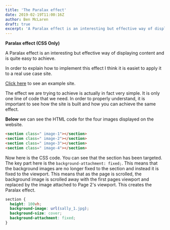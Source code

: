 ```yaml
---
title: 'The Paralax effect'
date: 2019-02-19T11:00:16Z
author: Ben McLaren
draft: true
excerpt: 'A Paralax effect is an interesting but effective way of displaying content and is quite easy to achieve.'
---
```


**Paralax effect (CSS Only)**

A Paralax effect is an interesting but effective way of displaying content and is quite easy to achieve.

In order to explain how to implement this effect I think it is easiet to apply it to a real use case site.

<a class="email" href="https://sallyhartportfolio.superhi.com/" target="_blank">Click here</a> to see an example site.

The effect we are trying to achieve is actually in fact very simple. It is only one line of code that we need. In order to properly understand, it is important to see how the site is built and how you can achieve the same effect.

**Below** we can see the HTML code for the four images displayed on the website.

```html
<section class=" image-1"></section>
<section class=" image-2"></section>
<section class=" image-3"></section>
<section class=" image-4"></section>
```

Now here is the CSS code. You can see that the section has been targeted. The key part here is the `background-attachment: fixed;`. This means that the background images are no longer fixed to the section and instead it is fixed to the viewport. This means that as the page is scrolled, the background image is scrolled away with the first pages viewport and replaced by the image attached to Page 2's viewport. This creates the Paralax effect.

```css
section {
  height: 100vh;
  background-image: url(sally_1.jpg);
  background-size: cover;
  background-attachment: fixed;
}
```
